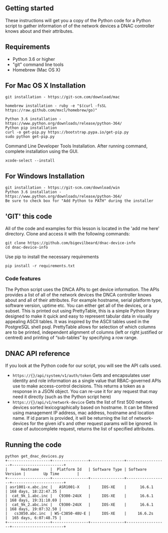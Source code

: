 ## Getting started

These instructions will get you a copy of the Python code for a Python script to gather information of of the network devices a DNAC controller knows about and their attributes.

## Requirements

- Python 3.6 or higher
- "git" command line tools
- Homebrew (Mac OS X)

## For Mac OS X Installation

```
git installation - https://git-scm.com/download/mac
```
```
homebrew installation - ruby -e "$(curl -fsSL https://raw.github.com/mxcl/homebrew/go)"
```
```
Python 3.6 installation - https://www.python.org/downloads/release/python-364/
Python pip installation
curl -o get-pip.py https://bootstrap.pypa.io/get-pip.py
sudo python get-pip.py
```
Command Line Developer Tools Installation. After running command, complete installation using the GUI.
```          
xcode-select --install
```

## For Windows Installation
```
git installation - https://git-scm.com/download/win
Python 3.6 installation - https://www.python.org/downloads/release/python-364/
Be sure to check box for "Add Python to PATH" during the installer
```

## 'GIT' this code

All of the code and examples for this lesson is located in the 'add me here' directory. Clone and access it with the following commands:

```
git clone https://github.com/bigevilbeard/dnac-device-info
cd dnac-device-info
```
Use pip to install the necessary requirements
```
pip install -r requirements.txt
```

### Code features

The Python script uses the DNCA APIs to get device information. The APIs provides a list of all of the network devices the DNCA controller knows about and all of their attributes. For example hostname, serial platform type, software version, uptime etc.  You can either get all of the devices, or a subset. This is printed out using PrettyTable, this is a simple Python library designed to make it quick and easy to represent tabular data in visually appealing ASCII tables. It was inspired by the ASCII tables used in the PostgreSQL shell psql. PrettyTable allows for selection of which columns are to be printed, independent alignment of columns (left or right justified or centred) and printing of “sub-tables” by specifying a row range.

## DNAC API reference

If you look at the Python code for our script, you will see the API calls used.

- `https://{}/api/system/v1/auth/token` Gets and encapsulates user identity and role information as a single value that RBAC-governed APIs use to make access-control decisions. This returns a token as a response in a JSON object. You can re-use it for any request that may need it directly (such as the Python script here)
- `https://{}/api/v1/network-device` Gets the list of first 500 network devices sorted lexicographically based on hostname. It can be filtered using management IP address, mac address, hostname and location name. If id param is provided, it will be returning the list of network-devices for the given id's and other request params will be ignored. In case of autocomplete request, returns the list of specified attributes.

## Running the code
```
python get_dnac_devices.py
+-------------------+----------------+---------------+------------------+-----------------------+
|      Hostname     |  Platform Id   | Software Type | Software Version |        Up Time        |
+-------------------+----------------+---------------+------------------+-----------------------+
| asr1001-x.abc.inc |   ASR1001-X    |     IOS-XE    |      16.6.1      | 168 days, 18:22:47.35 |
|  cat_9k_1.abc.inc |   C9300-24UX   |     IOS-XE    |      16.6.1      | 168 days, 19:31:10.69 |
|  cat_9k_2.abc.inc |   C9300-24UX   |     IOS-XE    |      16.6.1      | 168 days, 19:07:32.50 |
|   cs3850.abc.inc  | WS-C3850-48U-E |     IOS-XE    |     16.6.2s      |  165 days, 6:07:48.75 |
+-------------------+----------------+---------------+------------------+-----------------------+
```
